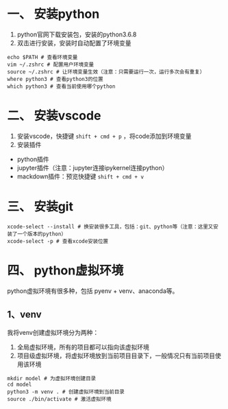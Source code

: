 # 一、 安装python
1. python官网下载安装包，安装的python3.6.8
2. 双击进行安装，安装时自动配置了环境变量
```
echo $PATH # 查看环境变量
vim ~/.zshrc # 配置用户环境变量
source ~/.zshrc # 让环境变量生效（注意：只需要运行一次，运行多次会有重复）
where python3 # 查看python3的位置
which python3 # 查看当前使用哪个python
```

# 二、 安装vscode
1. 安装vscode，快捷键 `shift + cmd + p` ，将code添加到环境变量
2. 安装插件
- python插件
- jupyter插件（注意：jupyter连接ipykernel连接python）
- mackdown插件：预览快捷键 `shift + cmd + v`

# 三、 安装git
```
xcode-select --install # 换安装很多工具，包括：git、python等（注意：这里又安装了一个版本的python）
xcode-select -p # 查看xcode安装位置
```

# 四、 python虚拟环境
python虚拟环境有很多种，包括 pyenv + venv、anaconda等。
## 1、venv
我将venv创建虚拟环境分为两种：
1. 全局虚拟环境，所有的项目都可以指向该虚拟环境
2. 项目级虚拟环境，将虚拟环境放到当前项目目录下，一般情况只有当前项目使用该环境
```
mkdir model # 为虚拟环境创建目录
cd model
python3 -m venv . # 创建虚拟环境到当前目录
source ./bin/activate # 激活虚拟环境
```